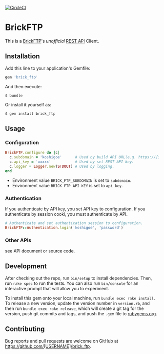 [![CircleCI](https://circleci.com/gh/koshigoe/brick_ftp/tree/master.svg?style=svg)](https://circleci.com/gh/koshigoe/brick_ftp/tree/master)

# BrickFTP

This is a [BrickFTP](https://brickftp.com/)'s _unofficial_ [REST API](https://brickftp.com/ja/docs/rest-api/) Client.

## Installation

Add this line to your application's Gemfile:

```ruby
gem 'brick_ftp'
```

And then execute:

    $ bundle

Or install it yourself as:

    $ gem install brick_ftp

## Usage

### Configuration

```ruby
BrickFTP.configure do |c|
  c.subdomain = 'koshigoe'      # Used by build API URL(e.g. https://{subdomain}.brickftp.com/api/rest/v1/...)
  c.api_key = 'xxxxx'           # Used by set REST API key.
  c.logger = Logger.new(STDOUT) # Used by logging.
end
```

- Environment value `BRICK_FTP_SUBDOMAIN` is set to `subdomain`.
- Environment value `BRICK_FTP_API_KEY` is set to `api_key`.

### Authentication

If you authenticate by API key, you set API key to configuration.
If you authenticate by session cooki, you must authenticate by API.

```ruby
# Authenticate and set authentication session to configuration.
BrickFTP::Authentication.login('koshigoe', 'password')
```

### Other APIs

see API document or source code.

## Development

After checking out the repo, run `bin/setup` to install dependencies. Then, run `rake spec` to run the tests. You can also run `bin/console` for an interactive prompt that will allow you to experiment.

To install this gem onto your local machine, run `bundle exec rake install`. To release a new version, update the version number in `version.rb`, and then run `bundle exec rake release`, which will create a git tag for the version, push git commits and tags, and push the `.gem` file to [rubygems.org](https://rubygems.org).

## Contributing

Bug reports and pull requests are welcome on GitHub at https://github.com/[USERNAME]/brick_ftp.

